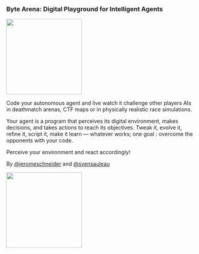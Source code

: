 ### Byte Arena: Digital Playground for Intelligent Agents

<img src="https://cloud.githubusercontent.com/assets/4974818/24494371/57a8073c-1532-11e7-9026-469640cea9a7.png" height="200" width="auto" />

Code your autonomous agent and live watch it challenge other players AIs in deathmatch arenas, CTF maps or in physically realistic race simulations.

Your agent is a program that perceives its digital environment, makes decisions, and takes actions to reach its objectives. Tweak it, evolve it, refine it, script it, make it learn — whatever works; one goal : overcome the opponents with your code.

Perceive your environment and react accordingly!

By [@jeromeschneider](https://twitter.com/jeromeschneider) and [@svensauleau](https://twitter.com/svensauleau)

<img src="https://github.com/ByteArena/reactive-conf-talk-2017/raw/master/bytearena.png" height="200" width="auto" />
